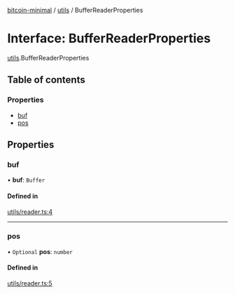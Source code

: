 [bitcoin-minimal](../README.md) / [utils](../modules/utils.md) / BufferReaderProperties

# Interface: BufferReaderProperties

[utils](../modules/utils.md).BufferReaderProperties

## Table of contents

### Properties

- [buf](utils.BufferReaderProperties.md#buf)
- [pos](utils.BufferReaderProperties.md#pos)

## Properties

### buf

• **buf**: `Buffer`

#### Defined in

[utils/reader.ts:4](https://github.com/mainnet-pat/bitcoin-minimal/blob/master/src/utils/reader.ts#L4)

___

### pos

• `Optional` **pos**: `number`

#### Defined in

[utils/reader.ts:5](https://github.com/mainnet-pat/bitcoin-minimal/blob/master/src/utils/reader.ts#L5)
